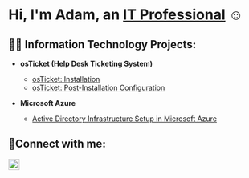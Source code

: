 <h1>Hi, I'm Adam, an <a href="https://www.linkedin.com/in/adam-mcneill-110854303/">IT Professional</a> ☺</h1>

<h2>👨‍💻 Information Technology Projects:</h2>

- <b>osTicket (Help Desk Ticketing System)</b>
  - [osTicket: Installation](https://github.com/amcneill97/osticket-prereqs)
  - [osTicket: Post-Installation Configuration](https://github.com/amcneill97/Post-Install-Configuration)
    
- <b>Microsoft Azure</b>
  - [Active Directory Infrastructure Setup in Microsoft Azure](https://github.com/amcneill97/)
 

<h2>🤳Connect with me:</h2>

[<img align="left" alt="Josh | LinkedIn" width="22px" src="https://cdn.jsdelivr.net/npm/simple-icons@v3/icons/linkedin.svg" />][linkedin]


[linkedin]: [www.linkedin.com/in/adam-mcneill-110854303/]
